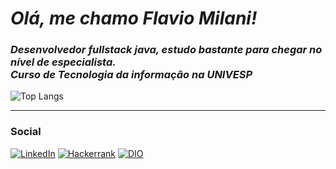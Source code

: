 # ***Olá, me chamo Flavio Milani!***

### ***Desenvolvedor fullstack java, estudo bastante para chegar no nível de especialista. <br> Curso de Tecnologia da informação na UNIVESP***

  ![Top Langs](https://github-readme-stats.vercel.app/api/top-langs/?username=flaviomxx&layout=compact&bg_color=00000000)
  
  <hr>
  
### Social
    
  [![LinkedIn](https://img.shields.io/badge/LinkedIn-000?style=for-the-badge&logo=linkedin&logoColor=white)](https://www.linkedin.com/in/flaviomilanijr/)
  [![Hackerrank](https://img.shields.io/badge/-Hackerrank-000?style=for-the-badge&logo=HackerRank&logoColor=white)](https://hackerrank.com/profile/@seuusuario)
  [![DIO](https://img.shields.io/badge/DIO-000.svg?style=for-the-badge&logo=digitalocean&logoColor=black)](https://www.dio.me/users/frmilanij)



  

